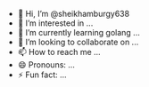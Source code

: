 - 👋 Hi, I’m @sheikhamburgy638
- 👀 I’m interested in ...
- 🌱 I’m currently learning golang ...
- 💞️ I’m looking to collaborate on ...
- 📫 How to reach me ...
- 😄 Pronouns: ...
- ⚡ Fun fact: ...

<!---
sheikhamburgy638/sheikhamburgy638 is a ✨ special ✨ repository because its `README.md` (this file) appears on your GitHub profile.
You can click the Preview link to take a look at your changes.
--->
